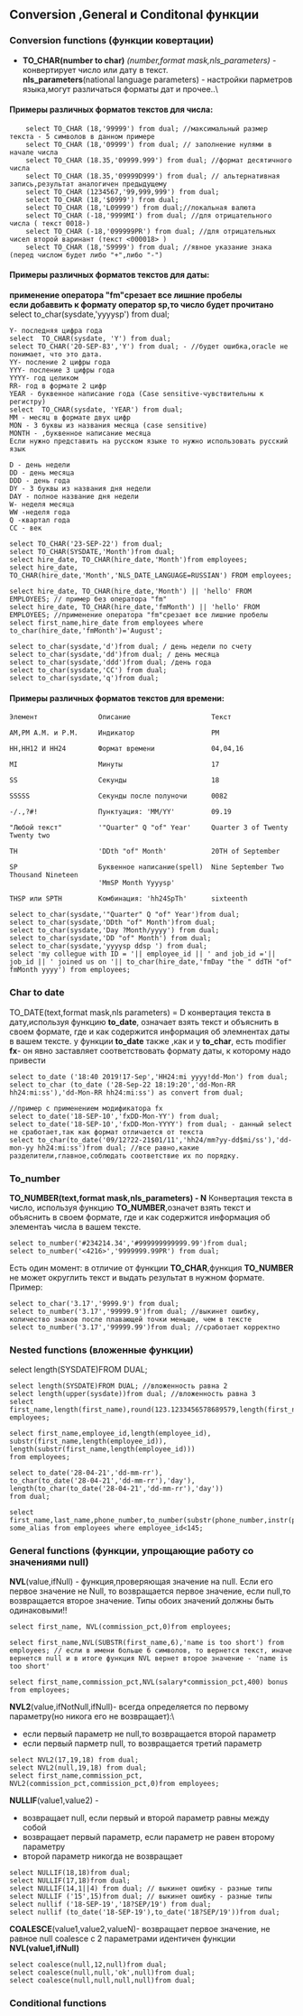 ## Conversion ,General и Conditonal функции

### Conversion functions (функции ковертации)

- **TO_CHAR(number to char)** *(number,format mask,nls_parameters)* - конвертирует число или дату в текст.\
	**nls_parameters**(national language parameters) - настройки парметров языка,могут различаться форматы дат и прочее..\

#### Примеры различных форматов текстов для числа:

```
	select TO_CHAR (18,'99999') from dual; //максимальный размер текста - 5 символов в данном примере
	select TO_CHAR (18,'09999') from dual; // заполнение нулями в начале числа
	select TO_CHAR (18.35,'09999.999') from dual; //формат десятичного числа
	select TO_CHAR (18.35,'09999D999') from dual; // альтернативная запись,результат аналогичен предыдущему
	select TO_CHAR (1234567,'99,999,999') from dual;
 	select TO_CHAR (18,'$0999') from dual;
 	select TO_CHAR (18,'L09999') from dual;//локальная валюта
 	select TO_CHAR (-18,'9999MI') from dual; //для отрицательного числа ( текст 0018-)
 	select TO_CHAR (-18,'099999PR') from dual; //для отрицательных чисел второй варинант (текст <000018> )
 	select TO_CHAR (18,'S9999') from dual; //явное указание знака (перед числом будет либо "+",либо "-")
```
#### Примеры различных форматов текстов для даты:

**применение оператора "fm"срезает все лишние пробелы**\
**если добаввить к формату оператор sp,то число будет прочитано**
select to_char(sysdate,'yyyysp') from dual; 
```
Y- последняя цифра года 
select  TO_CHAR(sysdate, 'Y') from dual; 
select TO_CHAR('20-SEP-83','Y') from dual; - //будет ошибка,oracle не понимает, что это дата.
YY- посление 2 цифры года
YYY- посление 3 цифры года
YYYY- год целиком
RR- год в формате 2 цифр
YEAR - буквенное написание года (Case sensitive-чувствительны к регистру)
select  TO_CHAR(sysdate, 'YEAR') from dual;
MM - месяц в формате двух цифр
MON - 3 буквы из названия месяца (case sensitive)
MONTH - ,буквенное написание месяца
Если нужно представить на русском языке то нужно использовать русский язык

D - день недели
DD - день месяца
DDD - день года
DY - 3 буквы из названия дня недели
DAY - полное название дня недели
W- неделя месяца
WW -неделя года
Q -квартал года 
СС - век

```
```
select TO_CHAR('23-SEP-22') from dual;
select TO_CHAR(SYSDATE,'Month')from dual;
select hire_date, TO_CHAR(hire_date,'Month')from employees;
select hire_date, TO_CHAR(hire_date,'Month','NLS_DATE_LANGUAGE=RUSSIAN') FROM employees;

select hire_date, TO_CHAR(hire_date,'Month') || 'hello' FROM EMPLOYEES; // пример без оператора "fm"
select hire_date, TO_CHAR(hire_date,'fmMonth') || 'hello' FROM EMPLOYEES; //применение оператора "fm"срезает все лишние пробелы
select first_name,hire_date from employees where to_char(hire_date,'fmMonth')='August';

select to_char(sysdate,'d')from dual; / день недели по счету
select to_char(sysdate,'dd')from dual; / день месяца
select to_char(sysdate,'ddd')from dual; /день года
select to_char(sysdate,'CC') from dual;
select to_char(sysdate,'q')from dual;

```
#### Примеры различных форматов текстов для времени:
```
Элемент               Описание                    Текст

AM,PM A.M. и P.M.     Индикатор                   PM

HH,HH12 И HH24        Формат времени              04,04,16

MI                    Минуты                      17

SS                    Секунды                     18

SSSSS                 Секунды после полуночи      0082

-/.,?#!               Пунктуация: 'ММ/YY'         09.19      

"Любой текст"         '"Quarter" Q "of" Year'     Quarter 3 of Twenty Twenty two

TH                    'DDth "of" Month'           20TH of September

SP                    Буквенное написание(spell)  Nine September Two Thousand Nineteen
                      'MmSP Month Yyyysp'   

THSP или SPTH         Комбинация: 'hh24SpTh'      sixteenth
```
```
select to_char(sysdate,'"Quarter" Q "of" Year')from dual;
select to_char(sysdate,'DDth "of" Month')from dual;
select to_char(sysdate,'Day ?Month/yyyy') from dual;
select to_char(sysdate,'DD "of" Month') from dual;
select to_char(sysdate,'yyyysp ddsp ') from dual;
select 'my collegue with ID = '|| employee_id || ' and job_id ='|| job_id || ' joined us on '|| to_char(hire_date,'fmDay "the " ddTH "of" fmMonth yyyy') from employees;
```

### Char to date
TO_DATE(text,format mask,nls parameters) = D
конвертация текста в дату,используя функцию **to_date**, означает взять текст и объяснить в своем формате, где и как содержится информация об элемнентах даты в вашем тексте.
у функции **to_date** также ,как и у **to_char**, есть modifier **fx**- он явно заставляет соответствовать формату даты, к которому надо привести


```
select to_date ('18:40 2019!17-Sep','HH24:mi yyyy!dd-Mon') from dual;
select to_char (to_date ('28-Sep-22 18:19:20','dd-Mon-RR hh24:mi:ss'),'dd-Mon-RR hh24:mi:ss') as convert from dual;

//пример с применением модификатора fx
select to_date('18-SEP-10','fxDD-Mon-YY') from dual;
select to_date('18-SEP-10','fxDD-Mon-YYYY') from dual; - данный select не сработает,так как формат отличается от текста
select to_char(to_date('09/12?22-21$01/11','hh24/mm?yy-dd$mi/ss'),'dd-mon-yy hh24:mi:ss')from dual; //все равно,какие разделители,главное,соблюдать соответствие их по порядку. 
```

### To_number
**TO_NUMBER(text,format mask,nls_parameters) - N**
Конвертация текста в число, используя функцию **TO_NUMBER**,означет взять текст и объяснить в своем формате, где и как содержится информация об элементаъ числа в вашем тексте.
```
select to_number('#234214.34','#999999999999.99')from dual;
select to_number('<4216>','9999999.99PR') from dual;
```
Есть один момент: в отличие от функции **TO_CHAR**,функция **TO_NUMBER** не может округлить текст и выдать результат в нужном формате.
Пример:
```
select to_char('3.17','9999.9') from dual;
select to_number('3.17','99999.9')from dual; //выкинет ошибку, количество знаков после плавающей точки меньше, чем в тексте 
select to_number('3.17','99999.99')from dual; //сработает корректно
```
### Nested functions (вложенные функции)
select length(SYSDATE)FROM DUAL;
```
select length(SYSDATE)FROM DUAL; //вложенность равна 2
select length(upper(sysdate))from dual; //вложенность равна 3
select first_name,length(first_name),round(123.1233456578689579,length(first_name))from employees;

select first_name,employee_id,length(employee_id),
substr(first_name,length(employee_id)),
length(substr(first_name,length(employee_id)))
from employees;

select to_date('28-04-21','dd-mm-rr'),
to_char(to_date('28-04-21','dd-mm-rr'),'day'),
length(to_char(to_date('28-04-21','dd-mm-rr'),'day'))
from dual;

select first_name,last_name,phone_number,to_number(substr(phone_number,instr(phone_number,'.')+1),'999.9999')*10000 some_alias from employees where employee_id<145;
```
### General functions (функции, упрощающие работу со значениями null)

**NVL**(value,ifNull) - функция,проверяющая значение на null. Если его первое значение не Null, то возвращается первое значение, если null,то возвращается второе значение.
Типы обоих значений должны быть одинаковыми!!
```
select first_name, NVL(commission_pct,0)from employees;

select first_name,NVL(SUBSTR(first_name,6),'name is too short') from employees; // если в имени больше 6 символов, то вернется текст, иначе вернется null и в итоге функция NVL вернет второе значение - 'name is too short'

select first_name,commission_pct,NVL(salary*commission_pct,400) bonus from employees;
```
**NVL2**(value,ifNotNull,ifNull)- всегда определяется по первому параметру(но никога его не возвращает):\
- если первый параметр не null,то возвращается второй параметр
- если первый парметр null, то возвращается третий параметр

```
select NVL2(17,19,18) from dual;
select NVL2(null,19,18) from dual; 
select first_name,commission_pct, NVL2(commission_pct,commission_pct,0)from employees;
```

**NULLIF**(value1,value2) - 
- возвращает null, если первый и второй параметр равны между собой
- возвращает первый параметр, если параметр не равен второму параметру
- второй параметр никогда не возвращает

```
select NULLIF(18,18)from dual;
select NULLIF(17,18)from dual;
select NULLIF(14,1||4) from dual; // выкинет ошибку - разные типы
select NULLIF ('15',15)from dual; // выкинет ошибку - разные типы
select nullif ('18-SEP-19','18?SEP/19') from dual;
select nullif (to_date('18-SEP-19'),to_date('18?SEP/19'))from dual;
```
**COALESCE**(value1,value2,valueN)- возвращает первое значение, не равное null
coalesce c 2 параметрами идентичен функции **NVL(value1,ifNull)**
```
select coalesce(null,12,null)from dual;
select coalesce(null,null,'ok',null)from dual;
select coalesce(null,null,null,null)from dual;
```

### Conditional functions
